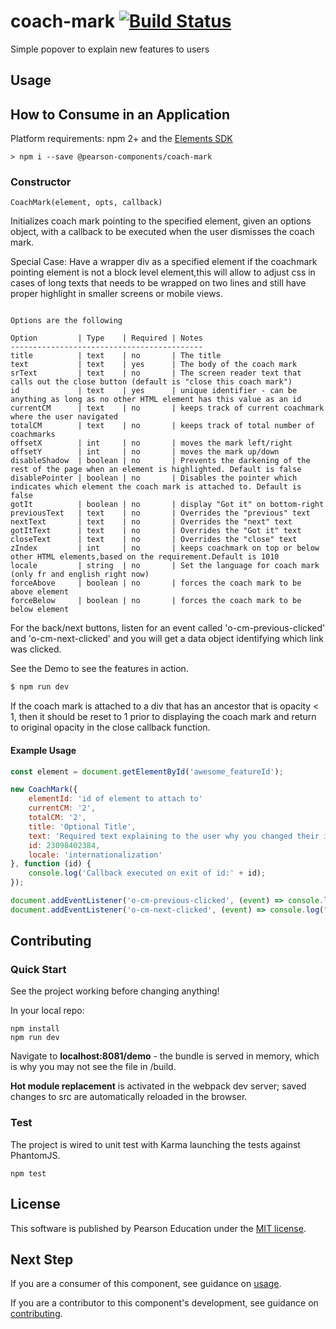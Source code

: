 # coach-mark [![Build Status](https://travis-ci.org/Pearson-Higher-Ed/coach-mark.svg?branch=master)](https://travis-ci.org/Pearson-Higher-Ed/coach-mark)

Simple popover to explain new features to users

## Usage

## How to Consume in an Application

Platform requirements: npm 2+ and the [Elements SDK](https://www.npmjs.com/package/pearson-elements)

	> npm i --save @pearson-components/coach-mark

### Constructor

`CoachMark(element, opts, callback)`

Initializes coach mark pointing to the specified element, given an options object,
with a callback to be executed when the user dismisses the coach mark.

Special Case: Have a wrapper div as a specified element if the coachmark pointing element is not a block level element,this
will allow to adjust css in cases of long texts that needs to be wrapped on two lines and still have proper highlight in smaller screens or mobile views.

```

Options are the following

Option         | Type    | Required | Notes
-------------------------------------------
title          | text    | no       | The title
text           | text    | yes      | The body of the coach mark
srText         | text    | no       | The screen reader text that calls out the close button (default is "close this coach mark")
id             | text    | yes      | unique identifier - can be anything as long as no other HTML element has this value as an id
currentCM      | text    | no       | keeps track of current coachmark where the user navigated
totalCM        | text    | no       | keeps track of total number of coachmarks
offsetX        | int     | no       | moves the mark left/right
offsetY        | int     | no       | moves the mark up/down
disableShadow  | boolean | no       | Prevents the darkening of the rest of the page when an element is highlighted. Default is false
disablePointer | boolean | no       | Disables the pointer which indicates which element the coach mark is attached to. Default is false
gotIt          | boolean | no       | display "Got it" on bottom-right
previousText   | text    | no       | Overrides the "previous" text
nextText       | text    | no       | Overrides the "next" text
gotItText      | text    | no       | Overrides the "Got it" text
closeText      | text    | no       | Overrides the "close" text
zIndex		   | int     | no       | keeps coachmark on top or below other HTML elements,based on the requirement.Default is 1010
locale		   | string  | no 		| Set the language for coach mark (only fr and english right now)
forceAbove     | boolean | no 		| forces the coach mark to be above element
forceBelow	   | boolean | no 		| forces the coach mark to be below element

```

For the back/next buttons, listen for an event called 'o-cm-previous-clicked' and 'o-cm-next-clicked' and you will get a data object identifying which link was clicked.

See the Demo to see the features in action.

```sh
$ npm run dev
```

If the coach mark is attached to a div that has an ancestor that is opacity < 1, then it should be reset to 1 prior to
displaying the coach mark and return to original opacity in the close callback function.


#### Example Usage

```js
const element = document.getElementById('awesome_featureId');

new CoachMark({
	elementId: 'id of element to attach to'
	currentCM: '2',
	totalCM: '2',
	title: 'Optional Title',
	text: 'Required text explaining to the user why you changed their interface',
	id: 23098402384,
	locale: 'internationalization'
}, function (id) {
	console.log('Callback executed on exit of id:' + id);
});

document.addEventListener('o-cm-previous-clicked', (event) => console.log("user clicked " + event.data.id + " " + event.data.type));
document.addEventListener('o-cm-next-clicked', (event) => console.log("user clicked " + event.data.id + " " + event.data.type));

```


## Contributing

### Quick Start

See the project working before changing anything!

In your local repo:

    npm install
    npm run dev

Navigate to **localhost:8081/demo** - the bundle is served in memory, which is why you may not see the file in /build.

**Hot module replacement** is activated in the webpack dev server; saved changes to src are automatically reloaded in the
browser.

### Test

The project is wired to unit test with Karma launching the tests against PhantomJS.

	npm test

## License

This software is published by Pearson Education under the [MIT license](LICENSE).


## Next Step

If you are a consumer of this component, see guidance on [usage](README.usage.md).

If you are a contributor to this component's development, see guidance on [contributing](README.contribute.md).
